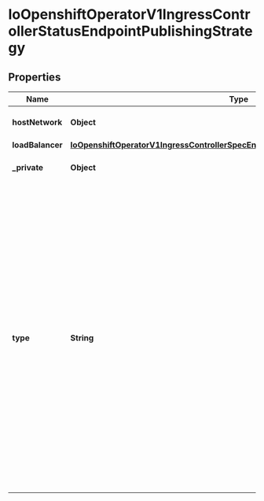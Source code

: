 
# IoOpenshiftOperatorV1IngressControllerStatusEndpointPublishingStrategy

## Properties
Name | Type | Description | Notes
------------ | ------------- | ------------- | -------------
**hostNetwork** | **Object** | hostNetwork holds parameters for the HostNetwork endpoint publishing strategy. Present only if type is HostNetwork. |  [optional]
**loadBalancer** | [**IoOpenshiftOperatorV1IngressControllerSpecEndpointPublishingStrategyLoadBalancer**](IoOpenshiftOperatorV1IngressControllerSpecEndpointPublishingStrategyLoadBalancer.md) |  |  [optional]
**_private** | **Object** | private holds parameters for the Private endpoint publishing strategy. Present only if type is Private. |  [optional]
**type** | **String** | type is the publishing strategy to use. Valid values are:   * LoadBalancerService   Publishes the ingress controller using a Kubernetes LoadBalancer Service.   In this configuration, the ingress controller deployment uses container networking. A LoadBalancer Service is created to publish the deployment.   See: https://kubernetes.io/docs/concepts/services-networking/service/#loadbalancer   If domain is set, a wildcard DNS record will be managed to point at the LoadBalancer Service&#39;s external name. DNS records are managed only in DNS zones defined by dns.config.openshift.io/cluster .spec.publicZone and .spec.privateZone.   Wildcard DNS management is currently supported only on the AWS, Azure, and GCP platforms.   * HostNetwork   Publishes the ingress controller on node ports where the ingress controller is deployed.   In this configuration, the ingress controller deployment uses host networking, bound to node ports 80 and 443. The user is responsible for configuring an external load balancer to publish the ingress controller via the node ports.   * Private   Does not publish the ingress controller.   In this configuration, the ingress controller deployment uses container networking, and is not explicitly published. The user must manually publish the ingress controller. | 



